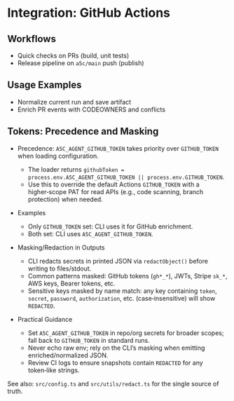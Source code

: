 # Integration: GitHub Actions

## Workflows

- Quick checks on PRs (build, unit tests)
- Release pipeline on `a5c/main` push (publish)

## Usage Examples

- Normalize current run and save artifact
- Enrich PR events with CODEOWNERS and conflicts

## Tokens: Precedence and Masking

- Precedence: `A5C_AGENT_GITHUB_TOKEN` takes priority over `GITHUB_TOKEN` when loading configuration.
  - The loader returns `githubToken = process.env.A5C_AGENT_GITHUB_TOKEN || process.env.GITHUB_TOKEN`.
  - Use this to override the default Actions `GITHUB_TOKEN` with a higher‑scope PAT for read APIs (e.g., code scanning, branch protection) when needed.

- Examples
  - Only `GITHUB_TOKEN` set: CLI uses it for GitHub enrichment.
  - Both set: CLI uses `A5C_AGENT_GITHUB_TOKEN`.

- Masking/Redaction in Outputs
  - CLI redacts secrets in printed JSON via `redactObject()` before writing to files/stdout.
  - Common patterns masked: GitHub tokens (`gh*_*`), JWTs, Stripe `sk_*`, AWS keys, Bearer tokens, etc.
  - Sensitive keys masked by name match: any key containing `token`, `secret`, `password`, `authorization`, etc. (case‑insensitive) will show `REDACTED`.

- Practical Guidance
  - Set `A5C_AGENT_GITHUB_TOKEN` in repo/org secrets for broader scopes; fall back to `GITHUB_TOKEN` in standard runs.
  - Never echo raw env; rely on the CLI’s masking when emitting enriched/normalized JSON.
  - Review CI logs to ensure snapshots contain `REDACTED` for any token‑like strings.

See also: `src/config.ts` and `src/utils/redact.ts` for the single source of truth.
